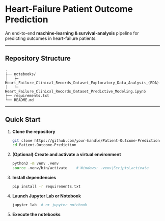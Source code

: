 # Heart-Failure Patient Outcome Prediction

An end-to-end **machine-learning & survival-analysis** pipeline for predicting outcomes in heart-failure patients. 

---

## Repository Structure

```
.
├── notebooks/
│   ├─ Heart_Failure_Clinical_Records_Dataset_Exploratory_Data_Analysis_(EDA).ipynb        
│   └─ Heart_Failure_Clinical_Records_Dataset_Predictive_Modeling.ipynb     
├── requirements.txt
└── README.md                   
```

---

## Quick Start

1. **Clone the repository**

   ```bash
   git clone https://github.com/your-handle/Patient-Outcome-Prediction.git
   cd Patient-Outcome-Prediction
   ```

2. **(Optional) Create and activate a virtual environment**

   ```bash
   python3 -m venv .venv
   source .venv/bin/activate    # Windows: .venv\Scripts\activate
   ```

3. **Install dependencies**

   ```bash
   pip install -r requirements.txt
   ```

4. **Launch Jupyter Lab or Notebook**

   ```bash
   jupyter lab  # or jupyter notebook
   ```

5. **Execute the notebooks**

